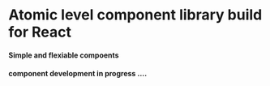 # Atomic level component library build for React

#### Simple and flexiable compoents 
#### component development in progress ....




